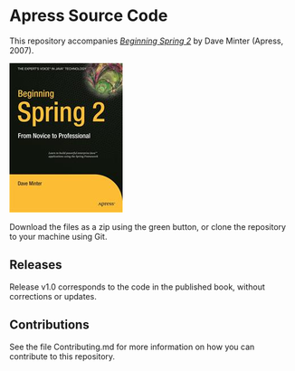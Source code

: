 # Apress Source Code

This repository accompanies [*Beginning Spring 2*](http://www.apress.com/9781590596852) by Dave Minter (Apress, 2007).

![Cover image](9781590596852.jpg)

Download the files as a zip using the green button, or clone the repository to your machine using Git.

## Releases

Release v1.0 corresponds to the code in the published book, without corrections or updates.

## Contributions

See the file Contributing.md for more information on how you can contribute to this repository.
